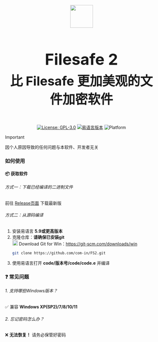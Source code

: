 <div align="center">
  
<img src="https://github.com/user-attachments/assets/2058e18a-ff2d-4b97-94f9-38c845355792" width="75" height="75">

<h3 style="font-size: 3.2rem; margin-bottom: 0.5rem;">Filesafe 2</h1>
<h4 style="font-size: 2.6rem; margin-top: 0;">比 Filesafe 更加美观的文件加密软件</h2>

[![License: GPL-3.0](https://img.shields.io/badge/License-GPLv3-blue.svg)](https://www.gnu.org/licenses/gpl-3.0)
[![易语言版本](https://img.shields.io/badge/易语言-5.9%2B-orange)](https://www.eyuyan.com/)
![Platform](https://img.shields.io/badge/Platform-Windows-brightgreen)

</div>

> [!IMPORTANT]
> 因个人原因导致的任何问题与本软件、开发者无关

### 如何使用
#### 📦 获取软件
###### 方式一：下载已经编译的二进制文件
前往 [Release页面](https://github.com/com-in/FS2/releases) 下载最新版
###### 方式二：从源码编译
1. 安装易语言 **5.9或更高版本**
2. 克隆仓库：**请确保已安装git**</br>
   <img src="https://git-scm.com/images/logos/downloads/Git-Icon-1788C.png" width="18" height="18"> Download Git for Win：https://git-scm.com/downloads/win </br>
   ```bash
   git clone https://github.com/com-in/FS2.git
3. 使用易语言打开 **code/版本号/code/code.e** 并编译

### ❓ 常见问题
###### 1. 支持哪些Windows版本？</br>
✅ 兼容 **Windows XP(SP2)/7/8/10/11**
###### 2. 忘记密码怎么办？</br>
❌ **无法恢复！** 请务必保管好密码
